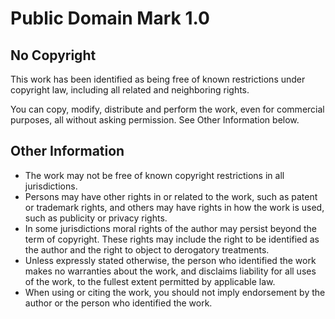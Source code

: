 # Public Domain Mark 1.0

## No Copyright

This work has been identified as being free of known restrictions under copyright law, including all related and neighboring rights.

You can copy, modify, distribute and perform the work, even for commercial purposes, all without asking permission. See Other Information below.

## Other Information

- The work may not be free of known copyright restrictions in all jurisdictions.
- Persons may have other rights in or related to the work, such as patent or trademark rights, and others may have rights in how the work is used, such as publicity or privacy rights.
- In some jurisdictions moral rights of the author may persist beyond the term of copyright. These rights may include the right to be identified as the author and the right to object to derogatory treatments.
- Unless expressly stated otherwise, the person who identified the work makes no warranties about the work, and disclaims liability for all uses of the work, to the fullest extent permitted by applicable law.
- When using or citing the work, you should not imply endorsement by the author or the person who identified the work.
